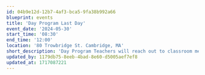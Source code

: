 ```yaml
---
id: 04b9e12d-12b7-4af3-bca5-9fa38b992a66
blueprint: events
title: 'Day Program Last Day'
event_date: '2024-05-30'
start_time: '08:30'
end_time: '12:00'
location: '80 Trowbridge St. Cambridge, MA'
short_description: 'Day Program Teachers will reach out to classroom members with details about their last day celebration! Dismissal is at 12pm. We hope to see you there!'
updated_by: 1179db75-8eeb-4bad-8e60-d5005aef7ef8
updated_at: 1717087221
---
```

